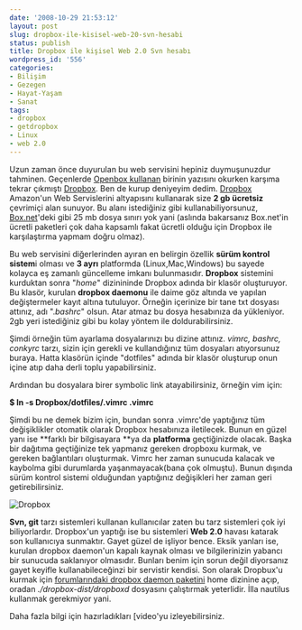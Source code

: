 ```yaml
---
date: '2008-10-29 21:53:12'
layout: post
slug: dropbox-ile-kisisel-web-20-svn-hesabi
status: publish
title: Dropbox ile kişisel Web 2.0 Svn hesabı
wordpress_id: '556'
categories:
- Bilişim
- Gezegen
- Hayat-Yaşam
- Sanat
tags:
- dropbox
- getdropbox
- Linux
- web 2.0
---
```


Uzun zaman önce duyurulan bu web servisini hepiniz duymuşunuzdur tahminen. Geçenlerde [Openbox kullanan](http://www.ogmaciel.com/?p=606) birinin yazısını okurken karşıma tekrar çıkmıştı [Dropbox](https://www.getdropbox.com/). Ben de kurup deniyeyim dedim.  [Dropbox](https://www.getdropbox.com/)  Amazon'un Web Servislerini altyapısını kullanarak size **2 gb ücretsiz** çevrimiçi alan sunuyor. Bu alanı istediğiniz gibi kullanabiliyorsunuz, [Box.net](http://box.net)'deki gibi 25 mb dosya sınırı yok yani (aslında bakarsanız Box.net'in ücretli paketleri çok daha kapsamlı fakat ücretli olduğu için Dropbox ile karşılaştırma yapmam doğru olmaz). 

Bu web servisini diğerlerinden ayıran en belirgin özellik **sürüm kontrol sistem**i olması ve **3 ayrı** platformda (Linux,Mac,Windows) bu sayede kolayca eş zamanlı güncelleme imkanı bulunmasıdır. **Dropbox** sistemini kurduktan sonra "_home_" dizinininde Dropbox adında bir klasör oluşturuyor. Bu klasör, kurulan **dropbox daemonu** ile daime göz altında ve yapılan değiştermeler kayıt altına tutuluyor. Örneğin içerinize bir tane txt dosyası attınız, adı "._bashrc_" olsun. Atar atmaz bu dosya hesabınıza da yükleniyor. 2gb yeri istediğiniz gibi bu kolay yöntem ile doldurabilirsiniz. 

Şimdi örneğin tüm ayarlama dosyalarınızı bu dizine attınız. _vimrc, bashrc, conkyrc_ tarzı, sizin için gerekli ve kullandığınız tüm dosyaları atıyorsunuz buraya. Hatta klasörün içinde "dotfiles" adında bir klasör oluşturup onun içine atıp daha derli toplu yapabilirsiniz.

Ardından bu dosyalara birer symbolic link atayabilirsiniz, örneğin vim için:

**$  ln -s Dropbox/dotfiles/.vimrc .vimrc**

Şimdi bu ne demek bizim için, bundan sonra .vimrc'de yaptığınız tüm değişiklikler otomatik olarak Dropbox hesabınıza iletilecek. Bunun en güzel yanı ise **farklı bir bilgisayara **ya da **platforma** geçtiğinizde olacak. Başka bir dağıtıma geçtiğinize tek yapmanız gereken dropboxu kurmak, ve gereken bağlantıları oluşturmak. Vimrc her zaman sunucuda kalacak ve kaybolma gibi durumlarda yaşanmayacak(bana çok olmuştu). Bunun dışında sürüm kontrol sistemi olduğundan yaptığınız değişikleri her zaman geri getirebilirsiniz.

![Dropbox](http://blog.arsln.org/wp-content/uploads/tour3b.png)


**Svn, git** tarzı sistemleri kullanan kullanıcılar zaten bu tarz sistemleri çok iyi biliyorlardır. Dropbox'un yaptığı ise bu sistemleri **Web 2.0** havası katarak son kullanıcıya sunmaktır. Gayet güzel de işliyor bence. Eksik yanları ise, kurulan dropbox daemon'un kapalı kaynak olması ve bilgilerinizin yabancı bir sunucuda saklanıyor olmasıdır. Bunları benim için sorun değil diyorsanız gayet keyifle kullanabileceğinzi bir servistir kendisi. Son olarak Dropbux'u kurmak için [forumlarındaki dropbox daemon paketini](http://forums.getdropbox.com/topic.php?id=4111&replies=50) home dizinine açıp, oradan _./dropbox-dist/dropboxd_ dosyasını çalıştırmak yeterlidir. İlla nautilus kullanmak gerekmiyor yani. 

Daha fazla bilgi için hazırladıkları [video'yu izleyebilirsiniz.

 





